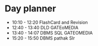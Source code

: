 

# Day planner

- 10:10 - 12:20 FlashCard and Revision
- 12:40 - 13:40 DLD GATEoMEDIA
- 13:40 - 14:07 DBMS SQL GATEOMEDIA
- 15:20 - 15:50 DBMS pathak SIr